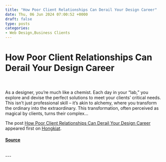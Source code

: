```yaml
---
title: "How Poor Client Relationships Can Derail Your Design Career"
date: Thu, 06 Jun 2024 07:00:52 +0000
draft: false
type: posts
categories: 
- Web Design,Business Clients
---
```

# How Poor Client Relationships Can Derail Your Design Career

<br/>

<br/>
As a designer, you’re much like a chemist. Each day in your “lab,” you explore and devise the perfect solutions to meet your clients’ critical needs. This isn’t just professional skill – it’s akin to alchemy, where you transform the ordinary into the extraordinary. This transformation, often perceived as magical by clients, turns their complex…

The post [How Poor Client Relationships Can Derail Your Design Career](https://www.hongkiat.com/blog/bad-chemistry-with-clients/) appeared first on [Hongkiat](https://www.hongkiat.com/blog).

#### [Source](https://www.hongkiat.com/blog/bad-chemistry-with-clients/)

<br/>
---
